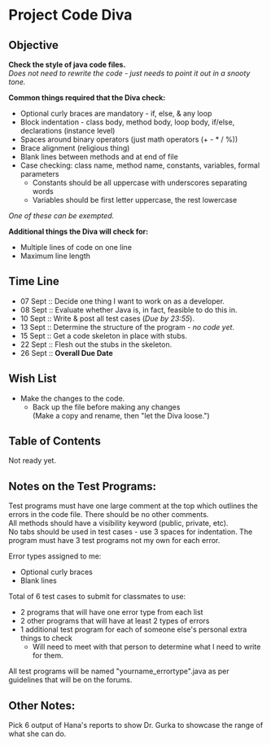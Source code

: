 # Project Code Diva

## Objective
**Check the style of java code files.**  
_Does not need to rewrite the code - just needs to point it out in a snooty tone._

**Common things required that the Diva check:**
* Optional curly braces are mandatory - if, else, & any loop
* Block indentation - class body, method body, loop body, if/else, declarations (instance level)
* Spaces around binary operators (just math operators (+ - * / %))
* Brace alignment (religious thing)
* Blank lines between methods and at end of file
* Case checking: class name, method name, constants, variables, formal parameters
	* Constants should be all uppercase with underscores separating words
	* Variables should be first letter uppercase, the rest lowercase  

_One of these can be exempted._

**Additional things the Diva will check for:**
* Multiple lines of code on one line
* Maximum line length

## Time Line
* 07 Sept :: Decide one thing I want to work on as a developer.
* 08 Sept :: Evaluate whether Java is, in fact, feasible to do this in.
* 10 Sept :: Write & post all test cases (_Due by 23:55_).
* 13 Sept :: Determine the structure of the program - _no code yet_.
* 15 Sept :: Get a code skeleton in place with stubs.
* 22 Sept :: Flesh out the stubs in the skeleton.  
* 26 Sept :: **Overall Due Date**

## Wish List
* Make the changes to the code.
    * Back up the file before making any changes  
    (Make a copy and rename, then "let the Diva loose.")

## Table of Contents
Not ready yet.

## Notes on the Test Programs:
Test programs must have one large comment at the top which outlines the errors in the
code file. There should be no other comments.  
All methods should have a visibility keyword (public, private, etc).  
No tabs should be used in test cases - use 3 spaces for indentation.
The program must have 3 test programs not my own for each error.    

Error types assigned to me:
* Optional curly braces
* Blank lines

Total of 6 test cases to submit for classmates to use:
* 2 programs that will have one error type from each list  
* 2 other programs that will have at least 2 types of errors  
* 1 additional test program for each of someone else's personal extra things to check
    * Will need to meet with that person to determine what I need to write for them.

All test programs will be named "yourname_errortype".java as per guidelines that will be on the forums.

## Other Notes:
Pick 6 output of Hana's reports to show Dr. Gurka to showcase the range of what she can do.

